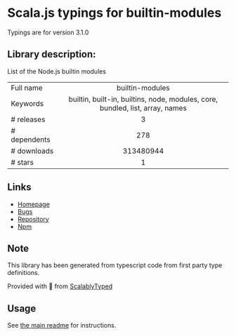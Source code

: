 
# Scala.js typings for builtin-modules

Typings are for version 3.1.0

## Library description:
List of the Node.js builtin modules

|                    |                 |
| ------------------ | :-------------: |
| Full name          | builtin-modules |
| Keywords           | builtin, built-in, builtins, node, modules, core, bundled, list, array, names |
| # releases         | 3 |
| # dependents       | 278 |
| # downloads        | 313480944 |
| # stars            | 1 |

## Links
- [Homepage](https://github.com/sindresorhus/builtin-modules#readme)
- [Bugs](https://github.com/sindresorhus/builtin-modules/issues)
- [Repository](https://github.com/sindresorhus/builtin-modules)
- [Npm](https://www.npmjs.com/package/builtin-modules)
    


## Note
This library has been generated from typescript code from first party type definitions.

Provided with :purple_heart: from [ScalablyTyped](https://github.com/oyvindberg/ScalablyTyped)

## Usage
See [the main readme](../../readme.md) for instructions.


